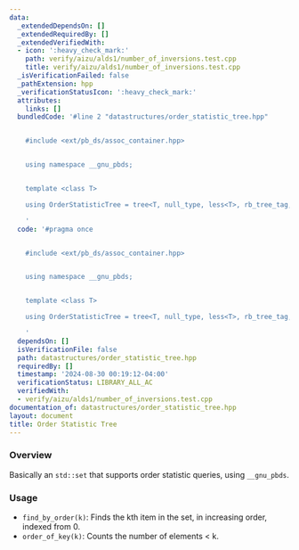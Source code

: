 ```yaml
---
data:
  _extendedDependsOn: []
  _extendedRequiredBy: []
  _extendedVerifiedWith:
  - icon: ':heavy_check_mark:'
    path: verify/aizu/alds1/number_of_inversions.test.cpp
    title: verify/aizu/alds1/number_of_inversions.test.cpp
  _isVerificationFailed: false
  _pathExtension: hpp
  _verificationStatusIcon: ':heavy_check_mark:'
  attributes:
    links: []
  bundledCode: '#line 2 "datastructures/order_statistic_tree.hpp"


    #include <ext/pb_ds/assoc_container.hpp>


    using namespace __gnu_pbds;


    template <class T>

    using OrderStatisticTree = tree<T, null_type, less<T>, rb_tree_tag, tree_order_statistics_node_update>;

    '
  code: '#pragma once


    #include <ext/pb_ds/assoc_container.hpp>


    using namespace __gnu_pbds;


    template <class T>

    using OrderStatisticTree = tree<T, null_type, less<T>, rb_tree_tag, tree_order_statistics_node_update>;

    '
  dependsOn: []
  isVerificationFile: false
  path: datastructures/order_statistic_tree.hpp
  requiredBy: []
  timestamp: '2024-08-30 00:19:12-04:00'
  verificationStatus: LIBRARY_ALL_AC
  verifiedWith:
  - verify/aizu/alds1/number_of_inversions.test.cpp
documentation_of: datastructures/order_statistic_tree.hpp
layout: document
title: Order Statistic Tree
---
```


### Overview

Basically an `std::set` that supports order statistic queries, using `__gnu_pbds`.

### Usage

* `find_by_order(k)`: Finds the kth item in the set, in increasing order, indexed from 0.
* `order_of_key(k)`: Counts the number of elements < k.